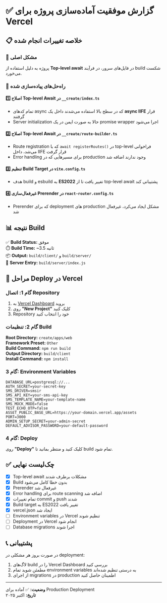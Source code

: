 # ✅ گزارش موفقیت آماده‌سازی پروژه برای Vercel

## 📋 خلاصه تغییرات انجام شده

### 🎯 مشکل اصلی
پروژه به دلیل استفاده از **Top-level await** در فایل‌های سرور، در فرآیند build شکست می‌خورد.

### 🔧 راه‌حل‌های پیاده‌سازی شده

#### 1️⃣ **اصلاح Top-level Await در `__create/index.ts`**
- تمام کدهای async که در سطح بالا استفاده می‌شدند داخل یک **async IIFE** قرار گرفتند
- Server initialization حالا به صورت ایمن در یک promise wrapper اجرا می‌شود

#### 2️⃣ **اصلاح Top-level Await در `__create/route-builder.ts`**
- Route registration که با `await registerRoutes()` در top-level فراخوانی می‌شد، داخل IIFE قرار گرفت
- Error handling برای مسیرهایی که در production وجود ندارند اضافه شد

#### 3️⃣ **تنظیم Build Target در `vite.config.ts`**
- هدف build و esbuild به **ES2022** تغییر یافت تا از top-level await پشتیبانی کند

#### 4️⃣ **غیرفعال‌سازی Prerender در `react-router.config.ts`**
- Prerender که برای deployment های production مشکل ایجاد می‌کرد، غیرفعال شد

## 📊 نتیجه Build

✅ **Build Status:** موفق  
⏱️ **Build Time:** ~3.5 ثانیه  
📦 **Output:** `build/client/` و `build/server/`  
🚀 **Server Entry:** `build/server/index.js`

## 🚀 مراحل Deploy در Vercel

### گام 1: اتصال Repository
1. به [Vercel Dashboard](https://vercel.com) بروید
2. روی **"New Project"** کلیک کنید
3. Repository خود را انتخاب کنید

### گام 2: تنظیمات Build
**Root Directory:** `create/apps/web`  
**Framework Preset:** `Other`  
**Build Command:** `npm run build`  
**Output Directory:** `build/client`  
**Install Command:** `npm install`

### گام 3: Environment Variables
```env
DATABASE_URL=postgresql://...
AUTH_SECRET=your-secret-key
SMS_DRIVER=smsir
SMS_API_KEY=your-sms-api-key
SMS_TEMPLATE_NAME=your-template-name
SMS_MOCK_MODE=false
TEST_ECHO_OTP=false
ASSET_PUBLIC_BASE_URL=https://your-domain.vercel.app/assets
PORT=3000
ADMIN_SETUP_SECRET=your-admin-secret
DEFAULT_ADVISOR_PASSWORD=your-default-password
```

### گام 4: Deploy
روی **"Deploy"** کلیک کنید و منتظر بمانید تا build تمام شود.

## ✅ چک‌لیست نهایی

- [x] Top-level await مشکلات برطرف شدند
- [x] Build بدون خطا کامل می‌شود
- [x] Prerender غیرفعال شد
- [x] Error handling برای route scanning اضافه شد
- [x] تمام تغییرات commit و push شدند
- [x] Build target به ES2022 تغییر یافت
- [x] vercel.json ایجاد شد
- [ ] Environment variables در Vercel تنظیم شوند
- [ ] Deployment در Vercel انجام شود
- [ ] Database migrations اجرا شوند

## 📞 پشتیبانی

در صورت بروز هر مشکلی در deployment:
1. لاگ‌های build را در Vercel Dashboard بررسی کنید
2. مطمئن شوید تمام environment variables به درستی تنظیم شده‌اند
3. از اجرای migrations در production اطمینان حاصل کنید

---

**وضعیت:** ✅ آماده برای Production Deployment  
**تاریخ:** اکتبر ۲۰۲۵

